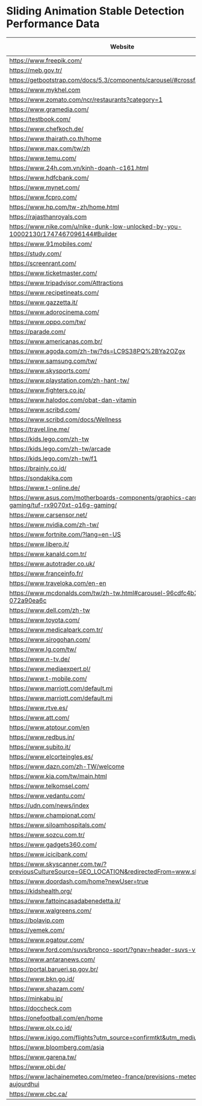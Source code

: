# Sliding Animation Stable Detection Performance Data

| Website | Fixed 0ms | Fixed 100ms | Fixed 300ms | Fixed 500ms | Our Approach |
|---------|-----|-------|-------|-------|-------------|
| https://www.freepik.com/ | x | x | x | v | 500 |
| https://meb.gov.tr/ | x | x | x | v | 225 |
| https://getbootstrap.com/docs/5.3/components/carousel/#crossfade | x | x | x | x | 275 |
| https://www.mykhel.com | x | x | x | x | 750 |
| https://www.zomato.com/ncr/restaurants?category=1 | x | x | x | v | 500 |
| https://www.gramedia.com/ | v | v | v | v | 450 |
| https://testbook.com/ | x | x  | v | v | 200 |
| https://www.chefkoch.de/ | x | x | v | v | 450 |
| https://www.thairath.co.th/home | x | x | x | x | 700 |
| https://www.max.com/tw/zh | x | x | x | x | 500 |
| https://www.temu.com/ | v | v | v | v | 400 |
| https://www.24h.com.vn/kinh-doanh-c161.html | x | x | x | v | 400 |
| https://www.hdfcbank.com/ | x | x | x | v | 550 |
| https://www.mynet.com/ | v | v | v | v | 225 |
| https://www.fcpro.com/ | v | v | v | v | 500 |
| https://www.hp.com/tw-zh/home.html | v | v | v | v | 450 |
| https://rajasthanroyals.com | x | x | v | v | 125 |
| https://www.nike.com/u/nike-dunk-low-unlocked-by-you-10002130/1747467096144#Builder | x | x | x | v | 750 |
| https://www.91mobiles.com/ | x | x | x | v | 500 |
| https://study.com/ | x | x | x | v | 600 |
| https://screenrant.com/ | v | v | v | v | 300 |
| https://www.ticketmaster.com/ | x | x | v | v | 400 |
| https://www.tripadvisor.com/Attractions | v | v | v | v | 500 |
| https://www.recipetineats.com/ | v | v | v | v | 450 |
| https://www.gazzetta.it/ | v | v | v | v | 300 |
| https://www.adorocinema.com/ | x | x | v | v | 500 |
| https://www.oppo.com/tw/ | v | v | v | v | 500 |
| https://parade.com/ | v | v | v | v | 350 |
| https://www.americanas.com.br/ | x | x | x | v | 500 |
| https://www.agoda.com/zh-tw/?ds=LC9S38PQ%2BYa2OZgx | x | x | x | v | 500 |
| https://www.samsung.com/tw/ | x | x | x | v | 500 |
| https://www.skysports.com/ | x | x | x | v | 500 |
| https://www.playstation.com/zh-hant-tw/ | v | v | v | v | 800 |
| https://www.fighters.co.jp/ | x | x | v | v | 400 |
| https://www.halodoc.com/obat-dan-vitamin | v | v | v | v | 300 |
| https://www.scribd.com/ | x | x | x | v | 450 |
| https://www.scribd.com/docs/Wellness | x | x | x | v | 450 |
| https://travel.line.me/ | v | v | v | v | 440 |
| https://kids.lego.com/zh-tw | x | x | v | v | 500 |
| https://kids.lego.com/zh-tw/arcade | x | x | v | v | 450 |
| https://kids.lego.com/zh-tw/f1 | x | x | v | v | 450 |
| https://brainly.co.id/ | v | v | v | v | 0 |
| https://sondakika.com | x | x | v | v | 400 |
| https://www.t-online.de/ | v | v | v | v | 500 |
| https://www.asus.com/motherboards-components/graphics-cards/tuf-gaming/tuf-rx9070xt-o16g-gaming/ | x | x | x | v | 400 |
| https://www.carsensor.net/ | x | x | x | v | 550 |
| https://www.nvidia.com/zh-tw/ | v | v | v | v | 500 |
| https://www.fortnite.com/?lang=en-US | v | v | v | v | 600 |
| https://www.libero.it/ | x | x | v | v | 420 |
| https://www.kanald.com.tr/ | v | v | v | v | 420 |
| https://www.autotrader.co.uk/ | v | v | v | v | 600 |
| https://www.franceinfo.fr/ | x | x | x | v | 500 |
| https://www.traveloka.com/en-en | v | v | v | v | 450 |
| https://www.mcdonalds.com/tw/zh-tw.html#carousel-96cdfc4b37-item-072a90ea6c | v | v | v | v | 0 |
| https://www.dell.com/zh-tw | v | v | v | v | 500 |
| https://www.toyota.com/ | v | v | v | v | 550 |
| https://www.medicalpark.com.tr/ | x | x | x | x | 1100 |
| https://www.sirogohan.com/ | x | x | v | v | 550 |
| https://www.lg.com/tw/ | x | x | v | v | 420 |
| https://www.n-tv.de/ | x | x | x | v | 300 |
| https://www.mediaexpert.pl/ | v | v | v | v | 800 |
| https://www.t-mobile.com/ | v | v | v | v | 450 |
| https://www.marriott.com/default.mi | x | x | x | x | 750 |
| https://www.marriott.com/default.mi | x | x | x | v | 550 |
| https://www.rtve.es/ | v | v | v | v | 900 |
| https://www.att.com/ | x | x | x | v | 550 |
| https://www.atptour.com/en | v | v | v | v | 450 |
| https://www.redbus.in/ | x | x | x | v | 570 |
| https://www.subito.it/ | x | x | v | v | 430 |
| https://www.elcorteingles.es/ | v | v | v | v | 450 |
| https://www.dazn.com/zh-TW/welcome | v | v | v | v | 600 |
| https://www.kia.com/tw/main.html | v | v | v | v | 700 |
| https://www.telkomsel.com/ | x | x | x | v | 550 |
| https://www.vedantu.com/ | x | x | x | x | 700 |
| https://udn.com/news/index | v | v | v | v | 400 |
| https://www.championat.com/ | v | v | v | v | 460 |
| https://www.siloamhospitals.com/ | x | x | v | v | 500|
| https://www.sozcu.com.tr/ | v | v | v | v | 350 |
| https://www.gadgets360.com/ | v | v | v | v | 400 |
| https://www.icicibank.com/ | x | x | x | v | 550 |
| https://www.skyscanner.com.tw/?previousCultureSource=GEO_LOCATION&redirectedFrom=www.skyscanner.net | v | v | v | v | 0 |
| https://www.doordash.com/home?newUser=true | v | v | v | v | 500 |
| https://kidshealth.org/ | v | v | v | v | 0 |
| https://www.fattoincasadabenedetta.it/ | x | x | v | v | 500 |
| https://www.walgreens.com/ | v | v | v | v | 500 |
| https://bolavip.com | x | x | v | v | 520 |
| https://yemek.com/ | x | x | x | v | 480 |
| https://www.pgatour.com/ | v | v | v | v | 500 |
| https://www.ford.com/suvs/bronco-sport/?gnav=header-suvs-vhp | v | v | v | v | 550 |
| https://www.antaranews.com/ | x | x | x | v | 550 |
| https://portal.barueri.sp.gov.br/ | x | x | x | v | 550 |
| https://www.bkn.go.id/ | x | x | v | v | 500 |
| https://www.shazam.com/ | v | v | v | v | 550 |
| https://minkabu.jp/ | v | v | v | v | 0 |
| https://doccheck.com | x | x | v | v | 450 |
| https://onefootball.com/en/home | v | v | v | v | 650 |
| https://www.olx.co.id/ | x | x | x | x | 650 |
| https://www.ixigo.com/flights?utm_source=confirmtkt&utm_medium=desktop | v | v | v | v | 550 |
| https://www.bloomberg.com/asia | v | v | v | v | 300 |
| https://www.garena.tw/ | x | x | v | v | 450 |
| https://www.obi.de/ | v | v | v | v | 500 |
| https://www.lachainemeteo.com/meteo-france/previsions-meteo-france-aujourdhui | x | x | v | v | 520 |
| https://www.cbc.ca/ | v | v | v | v | 400 |